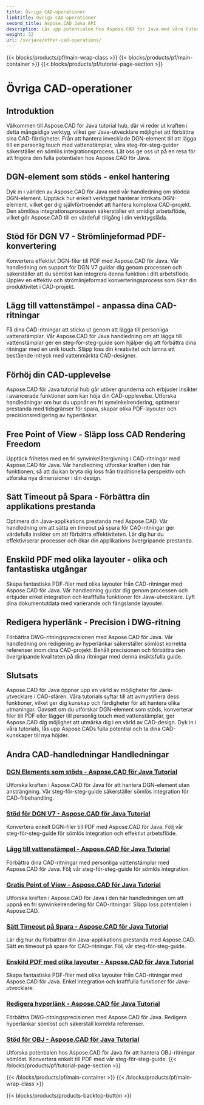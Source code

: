 ```yaml
---
title: Övriga CAD-operationer
linktitle: Övriga CAD-operationer
second_title: Aspose.CAD Java API
description: Lås upp potentialen hos Aspose.CAD för Java med våra tutorials. Från att hantera DGN-element till att lägga till vattenstämplar, öka dina CAD-kunskaper utan ansträngning.
weight: 32
url: /sv/java/other-cad-operations/
---
```


{{< blocks/products/pf/main-wrap-class >}}
{{< blocks/products/pf/main-container >}}
{{< blocks/products/pf/tutorial-page-section >}}

# Övriga CAD-operationer

## Introduktion

Välkommen till Aspose.CAD för Java tutorial hub, där vi reder ut kraften i detta mångsidiga verktyg, vilket ger Java-utvecklare möjlighet att förbättra sina CAD-färdigheter. Från att hantera invecklade DGN-element till att lägga till en personlig touch med vattenstämplar, våra steg-för-steg-guider säkerställer en sömlös integrationsprocess. Låt oss ge oss ut på en resa för att frigöra den fulla potentialen hos Aspose.CAD för Java.

## DGN-element som stöds - enkel hantering

Dyk in i världen av Aspose.CAD för Java med vår handledning om stödda DGN-element. Upptäck hur enkelt verktyget hanterar intrikata DGN-element, vilket ger dig självförtroendet att hantera komplexa CAD-projekt. Den sömlösa integrationsprocessen säkerställer ett smidigt arbetsflöde, vilket gör Aspose.CAD till en värdefull tillgång i din verktygslåda.

## Stöd för DGN V7 - Strömlinjeformad PDF-konvertering

Konvertera effektivt DGN-filer till PDF med Aspose.CAD för Java. Vår handledning om support för DGN V7 guidar dig genom processen och säkerställer att du sömlöst kan integrera denna funktion i ditt arbetsflöde. Upplev en effektiv och strömlinjeformad konverteringsprocess som ökar din produktivitet i CAD-projekt.

## Lägg till vattenstämpel - anpassa dina CAD-ritningar

Få dina CAD-ritningar att sticka ut genom att lägga till personliga vattenstämplar. Vår Aspose.CAD för Java handledning om att lägga till vattenstämplar ger en steg-för-steg-guide som hjälper dig att förbättra dina ritningar med en unik touch. Släpp loss din kreativitet och lämna ett bestående intryck med vattenmärkta CAD-designer.

## Förhöj din CAD-upplevelse

Aspose.CAD för Java tutorial hub går utöver grunderna och erbjuder insikter i avancerade funktioner som kan höja din CAD-upplevelse. Utforska handledningar om hur du uppnår en fri synvinkelrendering, optimerar prestanda med tidsgränser för spara, skapar olika PDF-layouter och precisionsredigering av hyperlänkar.

## Free Point of View - Släpp loss CAD Rendering Freedom

Upptäck friheten med en fri synvinkelåtergivning i CAD-ritningar med Aspose.CAD för Java. Vår handledning utforskar kraften i den här funktionen, så att du kan bryta dig loss från traditionella perspektiv och utforska nya dimensioner i din design.

## Sätt Timeout på Spara - Förbättra din applikations prestanda

Optimera din Java-applikations prestanda med Aspose.CAD. Vår handledning om att sätta en timeout på spara för CAD-ritningar ger värdefulla insikter om att förbättra effektiviteten. Lär dig hur du effektiviserar processer och ökar din applikations övergripande prestanda.

## Enskild PDF med olika layouter - olika och fantastiska utgångar

Skapa fantastiska PDF-filer med olika layouter från CAD-ritningar med Aspose.CAD för Java. Vår handledning guidar dig genom processen och erbjuder enkel integration och kraftfulla funktioner för Java-utvecklare. Lyft dina dokumentutdata med varierande och fängslande layouter.

## Redigera hyperlänk - Precision i DWG-ritning

Förbättra DWG-ritningsprecisionen med Aspose.CAD för Java. Vår handledning om redigering av hyperlänkar säkerställer sömlöst korrekta referenser inom dina CAD-projekt. Behåll precisionen och förbättra den övergripande kvaliteten på dina ritningar med denna insiktsfulla guide.

## Slutsats

Aspose.CAD för Java öppnar upp en värld av möjligheter för Java-utvecklare i CAD-sfären. Våra tutorials syftar till att avmystifiera dess funktioner, vilket ger dig kunskap och färdigheter för att hantera olika utmaningar. Oavsett om du utforskar DGN-element som stöds, konverterar filer till PDF eller lägger till personlig touch med vattenstämplar, ger Aspose.CAD dig möjlighet att utmärka dig i en värld av CAD-design. Dyk in i våra tutorials, lås upp Aspose.CADs fulla potential och ta dina CAD-kunskaper till nya höjder.
## Andra CAD-handledningar Handledningar
### [DGN Elements som stöds - Aspose.CAD för Java Tutorial](./supported-dgn-elements/)
Utforska kraften i Aspose.CAD för Java för att hantera DGN-element utan ansträngning. Vår steg-för-steg-guide säkerställer sömlös integration för CAD-filbehandling.
### [Stöd för DGN V7 - Aspose.CAD för Java Tutorial](./support-for-dgn-v7/)
Konvertera enkelt DGN-filer till PDF med Aspose.CAD för Java. Följ vår steg-för-steg-guide för sömlös integration och effektivt arbetsflöde.
### [Lägg till vattenstämpel - Aspose.CAD för Java Tutorial](./add-watermark/)
Förbättra dina CAD-ritningar med personliga vattenstämplar med Aspose.CAD för Java. Följ vår steg-för-steg-guide för sömlös integration.
### [Gratis Point of View - Aspose.CAD för Java Tutorial](./free-point-of-view/)
Utforska kraften i Aspose.CAD för Java i den här handledningen om att uppnå en fri synvinkelrendering för CAD-ritningar. Släpp loss potentialen i Aspose.CAD.
### [Sätt Timeout på Spara - Aspose.CAD för Java Tutorial](./put-timeout-on-save/)
Lär dig hur du förbättrar din Java-applikations prestanda med Aspose.CAD. Sätt en timeout på spara för CAD-ritningar. Följ vår steg-för-steg-guide.
### [Enskild PDF med olika layouter - Aspose.CAD för Java Tutorial](./single-pdf-different-layouts/)
Skapa fantastiska PDF-filer med olika layouter från CAD-ritningar med Aspose.CAD för Java. Enkel integration och kraftfulla funktioner för Java-utvecklare.
### [Redigera hyperlänk - Aspose.CAD för Java Tutorial](./edit-hyperlink/)
Förbättra DWG-ritningsprecisionen med Aspose.CAD för Java. Redigera hyperlänkar sömlöst och säkerställ korrekta referenser.
### [Stöd för OBJ - Aspose.CAD för Java Tutorial](./support-of-obj/)
Utforska potentialen hos Aspose.CAD för Java för att hantera OBJ-ritningar sömlöst. Konvertera enkelt till PDF med vår steg-för-steg-guide.
{{< /blocks/products/pf/tutorial-page-section >}}

{{< /blocks/products/pf/main-container >}}
{{< /blocks/products/pf/main-wrap-class >}}

{{< blocks/products/products-backtop-button >}}
